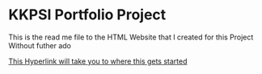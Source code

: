 # KKPSI Portfolio Project

This is the read me file to the HTML Website that I created for this Project
Without futher ado

[This Hyperlink will take you to where this gets started]([index.html](https://quincycrawford.github.io/))

